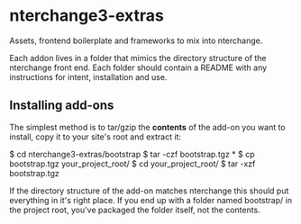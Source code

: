 nterchange3-extras
==================

Assets, frontend boilerplate and frameworks to mix into nterchange.

Each addon lives in a folder that mimics the directory structure of
the nterchange front end. Each folder should contain a README with any
instructions for intent, installation and use.

Installing add-ons
------------------

The simplest method is to tar/gzip the **contents** of the add-on you want to
install, copy it to your site's root and extract it:

$ cd nterchange3-extras/bootstrap
$ tar -czf bootstrap.tgz *
$ cp bootstrap.tgz your_project_root/
$ cd your_project_root/
$ tar -xzf bootstrap.tgz

If the directory structure of the add-on matches nterchange this should put
everything in it's right place. If you end up with a folder named bootstrap/ 
in the project root, you've packaged the folder itself, not the contents. 